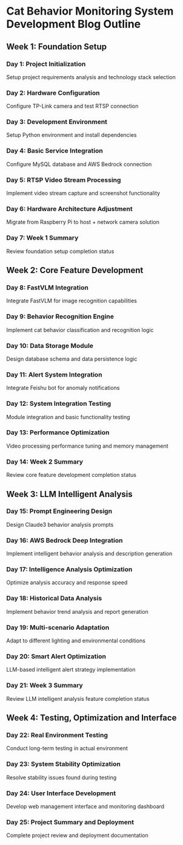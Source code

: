 # Cat Behavior Monitoring System Development Blog Outline

## Week 1: Foundation Setup

### Day 1: Project Initialization
Setup project requirements analysis and technology stack selection

### Day 2: Hardware Configuration  
Configure TP-Link camera and test RTSP connection

### Day 3: Development Environment
Setup Python environment and install dependencies

### Day 4: Basic Service Integration
Configure MySQL database and AWS Bedrock connection

### Day 5: RTSP Video Stream Processing
Implement video stream capture and screenshot functionality

### Day 6: Hardware Architecture Adjustment
Migrate from Raspberry Pi to host + network camera solution

### Day 7: Week 1 Summary
Review foundation setup completion status

## Week 2: Core Feature Development

### Day 8: FastVLM Integration
Integrate FastVLM for image recognition capabilities

### Day 9: Behavior Recognition Engine
Implement cat behavior classification and recognition logic

### Day 10: Data Storage Module
Design database schema and data persistence logic

### Day 11: Alert System Integration
Integrate Feishu bot for anomaly notifications

### Day 12: System Integration Testing
Module integration and basic functionality testing

### Day 13: Performance Optimization
Video processing performance tuning and memory management

### Day 14: Week 2 Summary
Review core feature development completion status

## Week 3: LLM Intelligent Analysis

### Day 15: Prompt Engineering Design
Design Claude3 behavior analysis prompts

### Day 16: AWS Bedrock Deep Integration
Implement intelligent behavior analysis and description generation

### Day 17: Intelligence Analysis Optimization
Optimize analysis accuracy and response speed

### Day 18: Historical Data Analysis
Implement behavior trend analysis and report generation

### Day 19: Multi-scenario Adaptation
Adapt to different lighting and environmental conditions

### Day 20: Smart Alert Optimization
LLM-based intelligent alert strategy implementation

### Day 21: Week 3 Summary
Review LLM intelligent analysis feature completion status

## Week 4: Testing, Optimization and Interface

### Day 22: Real Environment Testing
Conduct long-term testing in actual environment

### Day 23: System Stability Optimization
Resolve stability issues found during testing

### Day 24: User Interface Development
Develop web management interface and monitoring dashboard

### Day 25: Project Summary and Deployment
Complete project review and deployment documentation
